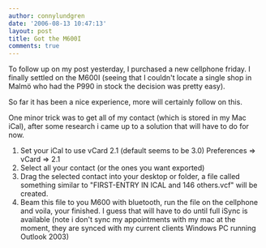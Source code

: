 ```yaml
---
author: connylundgren
date: '2006-08-13 10:47:13'
layout: post
title: Got the M600I
comments: true
---
```


To follow up on my post yesterday, I purchased a new cellphone friday. I
finally settled on the M600I (seeing that I couldn't locate a single shop in
Malmö who had the P990 in stock the decision was pretty easy).

So far it has been a nice experience, more will certainly follow on this.

One minor trick was to get all of my contact (which is stored in my Mac iCal),
after some research i came up to a solution that will have to do for now.

  1. Set your iCal to use vCard 2.1 (default seems to be 3.0) Preferences => vCard => 2.1
  2. Select all your contact (or the ones you want exported)
  3. Drag the selected contact into your desktop or folder, a file called something similar to "FIRST-ENTRY IN ICAL and 146 others.vcf" will be created.
  4. Beam this file to you M600 with bluetooth, run the file on the cellphone and voila, your finished.
I guess that will have to do until full iSync is available (note i don't sync
my appointments with my mac at the moment, they are synced with my current
clients Windows PC running Outlook 2003)

